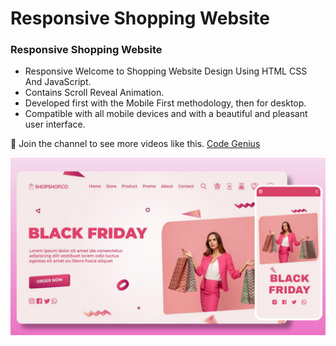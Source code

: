 # Responsive Shopping Website
### Responsive Shopping Website

- Responsive Welcome to Shopping Website Design Using HTML CSS And JavaScript.
- Contains Scroll Reveal Animation.
- Developed first with the Mobile First methodology, then for desktop.
- Compatible with all mobile devices and with a beautiful and pleasant user interface.

💙 Join the channel to see more videos like this. [Code Genius](https://www.youtube.com/@codegenius02)

![preview img](/preview.png)
